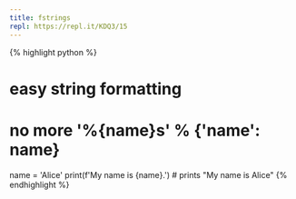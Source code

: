 ```yaml
---
title: fstrings
repl: https://repl.it/KDQ3/15
---
```

{% highlight python %}
# easy string formatting
# no more '%{name}s' % {'name': name}
name = 'Alice'
print(f'My name is {name}.')  # prints "My name is Alice"
{% endhighlight %}
